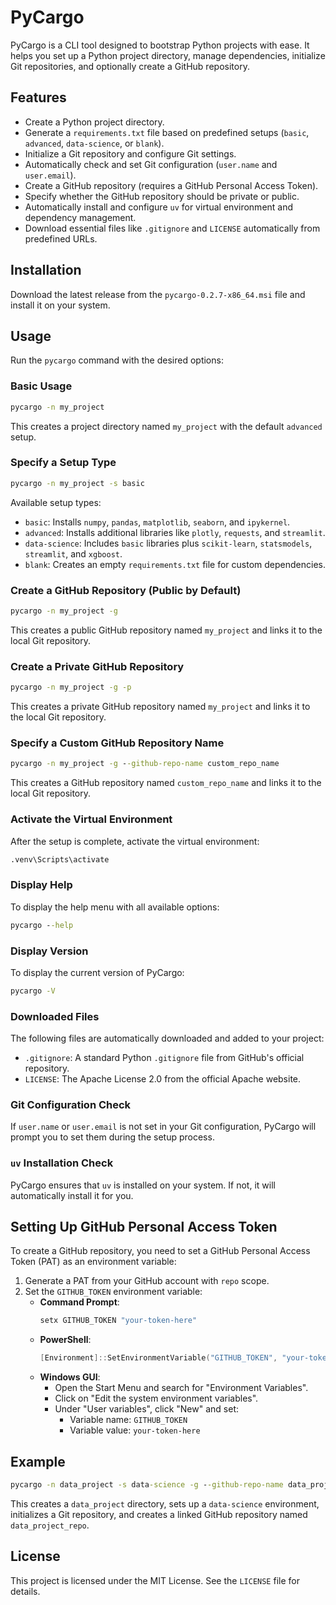# PyCargo

PyCargo is a CLI tool designed to bootstrap Python projects with ease. It helps you set up a Python project directory, manage dependencies, initialize Git repositories, and optionally create a GitHub repository.

## Features

- Create a Python project directory.
- Generate a `requirements.txt` file based on predefined setups (`basic`, `advanced`, `data-science`, or `blank`).
- Initialize a Git repository and configure Git settings.
- Automatically check and set Git configuration (`user.name` and `user.email`).
- Create a GitHub repository (requires a GitHub Personal Access Token).
- Specify whether the GitHub repository should be private or public.
- Automatically install and configure `uv` for virtual environment and dependency management.
- Download essential files like `.gitignore` and `LICENSE` automatically from predefined URLs.

## Installation

Download the latest release from the `pycargo-0.2.7-x86_64.msi` file and install it on your system.

## Usage

Run the `pycargo` command with the desired options:

### Basic Usage

```cmd
pycargo -n my_project
```

This creates a project directory named `my_project` with the default `advanced` setup.

### Specify a Setup Type

```cmd
pycargo -n my_project -s basic
```

Available setup types:

- `basic`: Installs `numpy`, `pandas`, `matplotlib`, `seaborn`, and `ipykernel`.
- `advanced`: Installs additional libraries like `plotly`, `requests`, and `streamlit`.
- `data-science`: Includes `basic` libraries plus `scikit-learn`, `statsmodels`, `streamlit`, and `xgboost`.
- `blank`: Creates an empty `requirements.txt` file for custom dependencies.

### Create a GitHub Repository (Public by Default)

```cmd
pycargo -n my_project -g
```

This creates a public GitHub repository named `my_project` and links it to the local Git repository.

### Create a Private GitHub Repository

```cmd
pycargo -n my_project -g -p
```

This creates a private GitHub repository named `my_project` and links it to the local Git repository.

### Specify a Custom GitHub Repository Name

```cmd
pycargo -n my_project -g --github-repo-name custom_repo_name
```

This creates a GitHub repository named `custom_repo_name` and links it to the local Git repository.

### Activate the Virtual Environment

After the setup is complete, activate the virtual environment:

```cmd
.venv\Scripts\activate
```

### Display Help

To display the help menu with all available options:

```cmd
pycargo --help
```

### Display Version

To display the current version of PyCargo:

```cmd
pycargo -V
```

### Downloaded Files

The following files are automatically downloaded and added to your project:

- `.gitignore`: A standard Python `.gitignore` file from GitHub's official repository.
- `LICENSE`: The Apache License 2.0 from the official Apache website.

### Git Configuration Check

If `user.name` or `user.email` is not set in your Git configuration, PyCargo will prompt you to set them during the setup process.

### `uv` Installation Check

PyCargo ensures that `uv` is installed on your system. If not, it will automatically install it for you.

## Setting Up GitHub Personal Access Token

To create a GitHub repository, you need to set a GitHub Personal Access Token (PAT) as an environment variable:

1. Generate a PAT from your GitHub account with `repo` scope.
2. Set the `GITHUB_TOKEN` environment variable:
   - **Command Prompt**:
     ```cmd
     setx GITHUB_TOKEN "your-token-here"
     ```
   - **PowerShell**:
     ```powershell
     [Environment]::SetEnvironmentVariable("GITHUB_TOKEN", "your-token-here", "User")
     ```
   - **Windows GUI**:
     - Open the Start Menu and search for "Environment Variables".
     - Click on "Edit the system environment variables".
     - Under "User variables", click "New" and set:
       - Variable name: `GITHUB_TOKEN`
       - Variable value: `your-token-here`

## Example

```cmd
pycargo -n data_project -s data-science -g --github-repo-name data_project_repo
```

This creates a `data_project` directory, sets up a `data-science` environment, initializes a Git repository, and creates a linked GitHub repository named `data_project_repo`.

## License

This project is licensed under the MIT License. See the `LICENSE` file for details.
